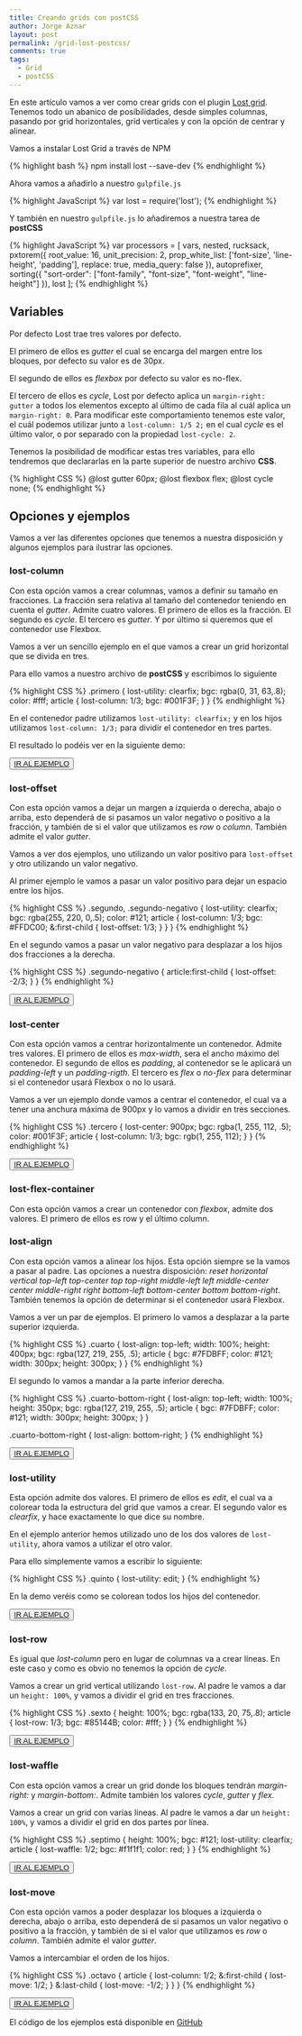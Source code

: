 ```yaml
---
title: Creando grids con postCSS
author: Jorge Aznar
layout: post
permalink: /grid-lost-postcss/
comments: true
tags:
  - Grid
  - postCSS
---
```


En este artículo vamos a ver como crear grids con el plugin [Lost grid](https://github.com/peterramsing/lost). Tenemos todo un abanico de posibilidades, desde simples columnas, pasando por grid horizontales, grid verticales y con la opción de centrar y alinear.

<!--more-->

Vamos a instalar Lost Grid a través de NPM

{% highlight bash %}
npm install lost --save-dev
{% endhighlight %}

Ahora vamos a añadirlo a nuestro ```gulpfile.js```

{% highlight JavaScript %}
var lost = require('lost');
{% endhighlight %}

Y también en nuestro ```gulpfile.js``` lo añadiremos a nuestra tarea de **postCSS**

{% highlight JavaScript %}
var processors = [
	vars,
	nested,
	rucksack,
	pxtorem({
		root_value: 16,
		unit_precision: 2,
		prop_white_list: ['font-size', 'line-height', 'padding'],
		replace: true,
		media_query: false
	}),
	autoprefixer,
	sorting({
		"sort-order": ["font-family", "font-size", "font-weight", "line-height"]
	}),
	lost
];
{% endhighlight %}

## Variables

Por defecto Lost trae tres valores por defecto.

El primero de ellos es *gutter* el cual se encarga del margen entre los bloques, por defecto su valor es de 30px.


El segundo de ellos es *flexbox* por defecto su valor es no-flex.


El tercero de ellos es *cycle*, Lost por defecto aplica un ```margin-right: gutter``` a todos los elementos excepto al último de cada fila al cuál aplica un ```margin-right: 0```. Para modificar este comportamiento tenemos este valor, el cuál podemos utilizar junto a ```lost-column: 1/5 2;``` en el cual *cycle* es el último valor, o por separado con la propiedad ```lost-cycle: 2```.

Tenemos la posibilidad de modificar estas tres variables, para ello tendremos que declararlas en la parte superior de nuestro archivo **CSS**.

{% highlight CSS %}
@lost gutter 60px;
@lost flexbox flex;
@lost cycle none;
{% endhighlight %}

## Opciones y ejemplos

Vamos a ver las diferentes opciones que tenemos a nuestra disposición y algunos ejemplos para ilustrar las opciones.

### lost-column

Con esta opción vamos a crear columnas, vamos a definir su tamaño en fracciones. La fracción sera relativa al tamaño del contenedor teniendo en cuenta el *gutter*. Admite cuatro valores. El primero de ellos es la fracción. El segundo es *cycle*. El tercero es *gutter*. Y por último si queremos que el contenedor use Flexbox.

Vamos a ver un sencillo ejemplo en el que vamos a crear un grid horizontal que se divida en tres.

Para ello vamos a nuestro archivo de **postCSS** y escribimos lo siguiente

{% highlight CSS %}
.primero {
	lost-utility: clearfix;
	bgc: rgba(0, 31, 63,.8);
	color: #fff;
	article {
		lost-column: 1/3;
		bgc: #001F3F;
	}
}
{% endhighlight %}

En el contenedor padre utilizamos ```lost-utility: clearfix;``` y en los hijos utilizamos ```lost-column: 1/3;``` para dividir el contenedor en tres partes.

El resultado lo podéis ver en la siguiente demo:

<button class="boton-centrar">
  <a class="btn" href="http://jorgeatgu.com/ejemplos/lost-grid-postcss/primer-ejemplo.html">IR AL EJEMPLO</a>
</button>

### lost-offset

Con esta opción vamos a dejar un margen a izquierda o derecha, abajo o arriba, esto dependerá de si pasamos un valor negativo o positivo a la fracción, y también de si el valor que utilizamos es *row* o *column*. También admite el valor *gutter*.

Vamos a ver dos ejemplos, uno utilizando un valor positivo para ```lost-offset``` y otro utilizando un valor negativo.

Al primer ejemplo le vamos a pasar un valor positivo para dejar un espacio entre los hijos.

{% highlight CSS %}
.segundo,
.segundo-negativo {
	lost-utility: clearfix;
	bgc: rgba(255, 220, 0,.5);
	color: #121;
	article {
		lost-column: 1/3;
		bgc: #FFDC00;
		&:first-child {
			lost-offset: 1/3;
		}
	}
}
{% endhighlight %}

En el segundo vamos a pasar un valor negativo para desplazar a los hijos dos fracciones a la derecha.

{% highlight CSS %}
.segundo-negativo {
	article:first-child {
		lost-offset: -2/3;
	}
}
{% endhighlight %}

<button class="boton-centrar">
  <a class="btn" href="http://jorgeatgu.com/ejemplos/lost-grid-postcss/segundo-ejemplo.html">IR AL EJEMPLO</a>
</button>

### lost-center

Con esta opción vamos a centrar horizontalmente un contenedor. Admite tres valores. El primero de ellos es *max-width*, sera el ancho máximo del contenedor. El segundo de ellos es *padding*, al contenedor se le aplicará un *padding-left* y un *padding-rigth*. El tercero es *flex* o *no-flex* para determinar si el contenedor usará Flexbox o no lo usará.

Vamos a ver un ejemplo donde vamos a centrar el contenedor, el cual va a tener una anchura máxima de 900px y lo vamos a dividir en tres secciones.

{% highlight CSS %}
.tercero {
	lost-center: 900px;
	bgc: rgba(1, 255, 112, .5);
	color: #001F3F;
	article {
		lost-column: 1/3;
		bgc: rgb(1, 255, 112);
	}
}
{% endhighlight %}

<button class="boton-centrar">
  <a class="btn" href="http://jorgeatgu.com/ejemplos/lost-grid-postcss/tercer-ejemplo.html">IR AL EJEMPLO</a>
</button>

### lost-flex-container

Con esta opción vamos a crear un contenedor con *flexbox*, admite dos valores. El primero de ellos es row y el último column.

### lost-align

Con esta opción vamos a alinear los hijos. Esta opción siempre se la vamos a pasar al padre. Las opciones a nuestra disposición: *reset horizontal vertical top-left top-center top top-right middle-left left middle-center center middle-right right bottom-left bottom-center bottom bottom-right*. También tenemos la opción de determinar si el contenedor usará Flexbox.

Vamos a ver un par de ejemplos. El primero lo vamos a desplazar a la parte superior izquierda.

{% highlight CSS %}
.cuarto {
	lost-align: top-left;
  	width: 100%;
  	height: 400px;
	bgc: rgba(127, 219, 255, .5);
	article {
		bgc: #7FDBFF;
		color: #121;
		width: 300px;
	  	height: 300px;
	}
}
{% endhighlight %}

El segundo lo vamos a mandar a la parte inferior derecha.

{% highlight CSS %}
.cuarto-bottom-right {
	lost-align: top-left;
  	width: 100%;
  	height: 350px;
	bgc: rgba(127, 219, 255, .5);
	article {
		bgc: #7FDBFF;
		color: #121;
		width: 300px;
	  	height: 300px;
	}
}

.cuarto-bottom-right {
	lost-align: bottom-right;
}
{% endhighlight %}

<button class="boton-centrar">
  <a class="btn" href="http://jorgeatgu.com/ejemplos/lost-grid-postcss/cuarto-ejemplo.html">IR AL EJEMPLO</a>
</button>

### lost-utility

Esta opción admite dos valores. El primero de ellos es *edit*, el cual va a colorear toda la estructura del grid que vamos a crear. El segundo valor es *clearfix*, y hace exactamente lo que dice su nombre.

En el ejemplo anterior hemos utilizado uno de los dos valores de ```lost-utility```, ahora vamos a utilizar el otro valor.

Para ello simplemente vamos a escribir lo siguiente:

{% highlight CSS %}
.quinto {
	lost-utility: edit;
}
{% endhighlight %}

En la demo veréis como se colorean todos los hijos del contenedor.

<button class="boton-centrar">
  <a class="btn" href="http://jorgeatgu.com/ejemplos/lost-grid-postcss/quinto-ejemplo.html">IR AL EJEMPLO</a>
</button>

### lost-row

Es igual que *lost-column* pero en lugar de columnas va a crear líneas. En este caso y como es obvio no tenemos la opción de *cycle*.

Vamos a crear un grid vertical utilizando ```lost-row```. Al padre le vamos a dar un ```height: 100%```, y vamos a dividir el grid en tres fracciones.

{% highlight CSS %}
.sexto {
	height: 100%;
	bgc: rgba(133, 20, 75,.8);
	article {
		lost-row: 1/3;
		bgc: #85144B;
		color: #fff;
	}
}
{% endhighlight %}

<button class="boton-centrar">
  <a class="btn" href="http://jorgeatgu.com/ejemplos/lost-grid-postcss/sexto-ejemplo.html">IR AL EJEMPLO</a>
</button>

### lost-waffle

Con esta opción vamos a crear un grid donde los bloques tendrán *margin-right:* y *margin-bottom:*. Admite también los valores *cycle*, *gutter* y *flex*.

Vamos a crear un grid con varías líneas. Al padre le vamos a dar un ```height: 100%```, y vamos a dividir el grid en dos partes por línea.

{% highlight CSS %}
.septimo {
	height: 100%;
	bgc: #121;
	lost-utility: clearfix;
	article {
		lost-waffle: 1/2;
		bgc: #f1f1f1;
		color: red;
	}
}
{% endhighlight %}

<button class="boton-centrar">
  <a class="btn" href="http://jorgeatgu.com/ejemplos/lost-grid-postcss/septimo-ejemplo.html">IR AL EJEMPLO</a>
</button>

### lost-move

Con esta opción vamos a poder desplazar los bloques a izquierda o derecha, abajo o arriba, esto dependerá de si pasamos un valor negativo o positivo a la fracción, y también de si el valor que utilizamos es *row* o *column*. También admite el valor *gutter*.

Vamos a intercambiar el orden de los hijos.

{% highlight CSS %}
.octavo {
	article {
		lost-column: 1/2;
		&:first-child {
			lost-move: 1/2;
		}
		&:last-child {
			lost-move: -1/2;
		}
	}
}
{% endhighlight %}

<button class="boton-centrar">
  <a class="btn" href="http://jorgeatgu.com/ejemplos/lost-grid-postcss/octavo-ejemplo.html">IR AL EJEMPLO</a>
</button>

El código de los ejemplos está disponible en [GitHub](https://github.com/jorgeatgu/gulp-postCSS)